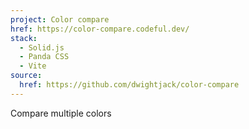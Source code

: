 ```yaml
---
project: Color compare
href: https://color-compare.codeful.dev/
stack:
  - Solid.js
  - Panda CSS
  - Vite
source:
  href: https://github.com/dwightjack/color-compare
---
```


Compare multiple colors
